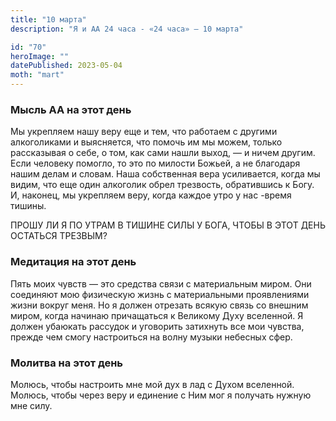 ```yaml
---
title: "10 марта"
description: "Я и АА 24 часа - «24 часа» — 10 марта"

id: "70"
heroImage: ""
datePublished: 2023-05-04
moth: "mart"
---
```


### Мысль АА на этот день

Мы укрепляем нашу веру еще и тем, что работаем с другими алкоголиками и
выясняется, что помочь им мы можем, только рассказывая о себе, о том, как сами
нашли выход, — и ничем другим. Если человеку помогло, то это по милости
Божьей, а не благодаря нашим делам и словам. Наша собственная вера
усиливается, когда мы видим, что еще один алкоголик обрел трезвость,
обратившись к Богу. И, наконец, мы укрепляем веру, когда каждое утро у нас
-время тишины.

ПРОШУ ЛИ Я ПО УТРАМ В ТИШИНЕ СИЛЫ У БОГА, ЧТОБЫ В ЭТОТ ДЕНЬ ОСТАТЬСЯ ТРЕЗВЫМ?

### Медитация на этот день

Пять моих чувств — это средства связи с материальным миром. Они соединяют мою
физическую жизнь с материальными проявлениями жизни вокруг меня. Но я должен
отрезать всякую связь со внешним миром, когда начинаю причащаться к Великому
Духу вселенной. Я должен убаюкать рассудок и уговорить затихнуть все мои
чувства, прежде чем смогу настроиться на волну музыки небесных сфер.

### Молитва на этот день

Молюсь, чтобы настроить мне мой дух в лад с Духом вселенной. Молюсь, чтобы
через веру и единение с Ним мог я получать нужную мне силу.
